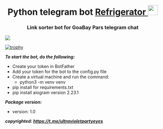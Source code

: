 <h1 align="center">Python telegram bot <a href="https://t.me/+hNkfw-rArWM3YzEy" target="_blank">Refrigerator </a> 
<img src="https://github.com/blackcater/blackcater/raw/main/images/Hi.gif" height="32"/></h1>

<h3 align="center">Link sorter bot for GoaBay Pars telegram chat</h3>

![](https://komarev.com/ghpvc/?username=your-github-username)

[![trophy](https://github-profile-trophy.vercel.app/?username=ryo-ma)](https://github.com/ryo-ma/github-profile-trophy)


___To start the bot, do the following:___
* Create your token in BotFather
* Add your token for the bot to the config.py file
* Create a virtual machine and run the command:
  * python3 -m venv venv
* pip install for requirements.txt
* pip install aiogram version 2.23.1

___Package version:___
* version: 1.0

___copyrighted: https://t.me/ultravioletpartyeyes___